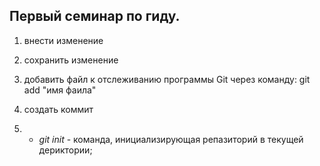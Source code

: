 ##  Первый семинар по гиду.

1. внести изменение 
2. сохранить изменение 
3. добавить файл к отслеживанию программы Git через команду: git add "имя фаила" 
4. создать коммит 

5. * *git init* - команда, инициализирующая репазиторий в текущей дериктории;